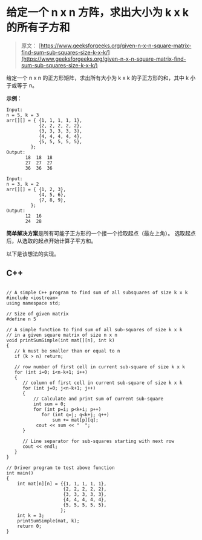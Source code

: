 # 给定一个 n x n 方阵，求出大小为 k x k 的所有子方和

> 原文： [https://www.geeksforgeeks.org/given-n-x-n-square-matrix-find-sum-sub-squares-size-k-x-k/](https://www.geeksforgeeks.org/given-n-x-n-square-matrix-find-sum-sub-squares-size-k-x-k/)

给定一个 n x n 的正方形矩阵，求出所有大小为 k x k 的子正方形的和，其中 k 小于或等于 n。

**示例**：

```
Input:
n = 5, k = 3
arr[][] = { {1, 1, 1, 1, 1},
            {2, 2, 2, 2, 2},
            {3, 3, 3, 3, 3},
            {4, 4, 4, 4, 4},
            {5, 5, 5, 5, 5},
         };
Output:
       18  18  18
       27  27  27
       36  36  36

Input:
n = 3, k = 2
arr[][] = { {1, 2, 3},
            {4, 5, 6},
            {7, 8, 9},
         };
Output:
       12  16
       24  28
```

**简单解决方案**是所有可能子正方形的一个接一个拾取起点（最左上角）。 选取起点后，从选取的起点开始计算子平方和。

以下是该想法的实现。

## C++ 

```

// A simple C++ program to find sum of all subsquares of size k x k 
#include <iostream> 
using namespace std; 

// Size of given matrix 
#define n 5 

// A simple function to find sum of all sub-squares of size k x k 
// in a given square matrix of size n x n 
void printSumSimple(int mat[][n], int k) 
{ 
   // k must be smaller than or equal to n 
   if (k > n) return; 

   // row number of first cell in current sub-square of size k x k 
   for (int i=0; i<n-k+1; i++) 
   { 
      // column of first cell in current sub-square of size k x k 
      for (int j=0; j<n-k+1; j++) 
      { 
          // Calculate and print sum of current sub-square 
          int sum = 0; 
          for (int p=i; p<k+i; p++) 
             for (int q=j; q<k+j; q++) 
                 sum += mat[p][q]; 
           cout << sum << "  "; 
      } 

      // Line separator for sub-squares starting with next row 
      cout << endl; 
   } 
} 

// Driver program to test above function 
int main() 
{ 
    int mat[n][n] = {{1, 1, 1, 1, 1}, 
                     {2, 2, 2, 2, 2}, 
                     {3, 3, 3, 3, 3}, 
                     {4, 4, 4, 4, 4}, 
                     {5, 5, 5, 5, 5}, 
                    }; 
    int k = 3; 
    printSumSimple(mat, k); 
    return 0; 
} 

```